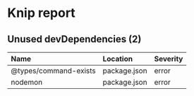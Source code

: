 # Knip report

## Unused devDependencies (2)

| Name                  | Location     | Severity |
| :-------------------- | :----------- | :------- |
| @types/command-exists | package.json | error    |
| nodemon               | package.json | error    |

